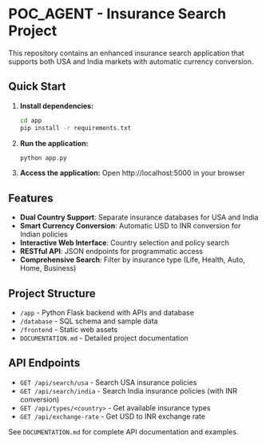 # POC_AGENT - Insurance Search Project

This repository contains an enhanced insurance search application that supports both USA and India markets with automatic currency conversion.

## Quick Start

1. **Install dependencies:**
   ```bash
   cd app
   pip install -r requirements.txt
   ```

2. **Run the application:**
   ```bash
   python app.py
   ```

3. **Access the application:**
   Open http://localhost:5000 in your browser

## Features

- **Dual Country Support**: Separate insurance databases for USA and India
- **Smart Currency Conversion**: Automatic USD to INR conversion for Indian policies
- **Interactive Web Interface**: Country selection and policy search
- **RESTful API**: JSON endpoints for programmatic access
- **Comprehensive Search**: Filter by insurance type (Life, Health, Auto, Home, Business)

## Project Structure

- `/app` - Python Flask backend with APIs and database
- `/database` - SQL schema and sample data
- `/frontend` - Static web assets
- `DOCUMENTATION.md` - Detailed project documentation

## API Endpoints

- `GET /api/search/usa` - Search USA insurance policies
- `GET /api/search/india` - Search India insurance policies (with INR conversion)
- `GET /api/types/<country>` - Get available insurance types
- `GET /api/exchange-rate` - Get USD to INR exchange rate

See `DOCUMENTATION.md` for complete API documentation and examples.
